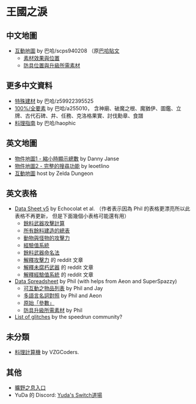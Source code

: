 # 王國之淚

## 中文地圖

* [互動地圖](https://www.gamertw.com/zelda/totk/map)
  by 巴哈/scps940208
  （原[巴哈貼文](https://forum.gamer.com.tw/C.php?bsn=1689&snA=11168)
  * [素材效果與位置](https://www.gamertw.com/zelda/totk/material)
  * [防具位置與升級所需素材](https://www.gamertw.com/zelda/totk/armor)

## 更多中文資料

* [特殊建材](https://forum.gamer.com.tw/C.php?bsn=1689&snA=11715)
   by 巴哈/z59922395525
* [100%/全要素](https://forum.gamer.com.tw/C.php?bsn=1689&snA=11607)
  by 巴哈/a255010，
  含神廟、破魔之根、魔猶伊、圖鑑、立牌、古代石碑、井、任務、克洛格果實、討伐勳章、食譜
* [料理指南](https://haozzone.notion.site/Z-5908f127996e4454806aca88e74dcda5)
  by 巴哈/haophic

## 英文地圖

* [物件地圖1 - 縮小時顯示總數](https://vetyst.github.io/TotK-Object-Map/)
  by Danny Janse
* [物件地圖2 - 完整的搜尋功能](https://objmap-totk.zeldamods.org/)
  by leoetlino
* [互動地圖](https://www.zeldadungeon.net/tears-of-the-kingdom-interactive-map/)
  host by Zelda Dungeon

## 英文表格

* [Data Sheet v5](https://docs.google.com/spreadsheets/d/18pNtDx3z-8CwGJRmlW574xbQ6VphQOkvpZhClpOEVDA/)
  by Echocolat et al.
  （作者表示因為 Phil 的表格更漂亮所以此表格不再更新，
    但是下面幾個小表格可能還有用）
  * [餘料武器攻擊計算](https://docs.google.com/spreadsheets/d/1LPhUKU479MtmxFd5V7EXdIAurIGR6pxOG3FYjuZw8NM/)
  * [所有餘料建造的總表](https://docs.google.com/spreadsheets/d/1D8FpE5meHxblv62VbI70g_eRBd3b2Xphz7wM69stG5E/)
  * [動物與怪物的攻擊力](https://docs.google.com/spreadsheets/d/1HvVT5MWV0tr7ZiioW8MndsQGtG7S-g4AtWF2NFi-5qQ/)
  * [經驗值系統](https://docs.google.com/spreadsheets/d/1VyzoV6YrTkJHUjqBcgaflPLRDNPvFEhaStJMuOahfAY/)
  * [餘料武器命名法](https://docs.google.com/spreadsheets/d/1wQDX1RJIRRbRBhujk-XA8TqxJU_WjvR_LBC1ZGtRuM4/)
  * [解釋攻擊力](https://www.reddit.com/r/tearsofthekingdom/comments/13wrp2g/a_mostly_complete_post_about_how_the_weapon/)
    的 reddit 文章
  * [解釋未腐朽武器](https://www.reddit.com/r/tearsofthekingdom/comments/13uqo9h/everything_you_need_to_know_about_nondecayed/)
    的 reddit 文章
  * [解釋經驗值系統](https://www.reddit.com/r/tearsofthekingdom/comments/1496az3/explaining_level_scaling_in_totk/)
    的 reddit 文章
* [Data Spreadsheet](https://docs.google.com/spreadsheets/d/1fBvQ17WHP3ASgtO8ode_rf1g4DfEHErMrHwwLppNTJM/)
  by Phil (with helps from Aeon and SuperSpazzy)
  * [可互動之物品列表](https://docs.google.com/spreadsheets/d/1eHHFwGDsI3sHTOLaawlxKgxbiLG8ceHUHpbpC2Bj57k/)
    by Phil and Jay
  * [多語言名詞對照](https://docs.google.com/spreadsheets/d/11S_vD-kUTwG58qnhtchB12humhFOOK0qzRRilrA_hek/)
    by Phil and Aeon
  * [原始「參數」](https://docs.google.com/spreadsheets/d/1YkGXGsYIr91d00Lri2cTXYtorRfoMkZNbS1I_4mZLGc/)
  * [防具升級所需素材](https://docs.google.com/spreadsheets/d/1gzS-kViCZ6c4GCDdUFiwfx_Fih2sbcwJm5czzKLJvGo/)
    by Phil
* [List of glitches](https://docs.google.com/spreadsheets/d/1xNB1gOLZRSF9yp1mHUsS9ymogRJa1Wz8rTliTXezeRM/)
  by the speedrun community?

## 未分類

* [料理計算機](https://github.com/VZGCoders/TOTK-Recipe-Calculator)
  by VZGCoders.

## 其他

* [曠野之息入口](/BotW)
* YuDa 的 Discord: [Yuda's Switch道場](https://discord.com/invite/5V872Y8)